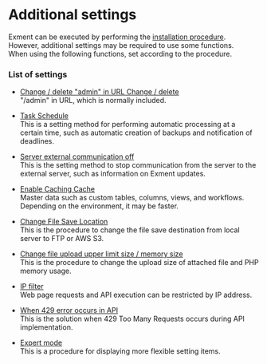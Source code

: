# Additional settings
Exment can be executed by performing the [installation procedure](/quickstart.md).  
However, additional settings may be required to use some functions.  
When using the following functions, set according to the procedure.  

### List of settings

- [Change / delete "admin" in URL Change / delete](/additional_prefix)  
"/admin" in URL, which is normally included.

- [Task Schedule](/additional_task_schedule)  
This is a setting method for performing automatic processing at a certain time, such as automatic creation of backups and notification of deadlines.  

- [Server external communication off](/additional_disable_outside_api)  
This is the setting method to stop communication from the server to the external server, such as information on Exment updates.

- [Enable Caching Cache](/additional_cache)  
Master data such as custom tables, columns, views, and workflows.  
Depending on the environment, it may be faster.

- [Change File Save Location](/additional_file_saveplace)  
This is the procedure to change the file save destination from local server to FTP or AWS S3.

- [Change file upload upper limit size / memory size](/additional_php_ini)  
This is the procedure to change the upload size of attached file and PHP memory usage.

- [IP filter](/additional_ip_filter)  
Web page requests and API execution can be restricted by IP address.

- [When 429 error occurs in API](additional_429_too_many)  
This is the solution when 429 Too Many Requests occurs during API implementation.

- [Expert mode](/additional_expert)  
This is a procedure for displaying more flexible setting items.
